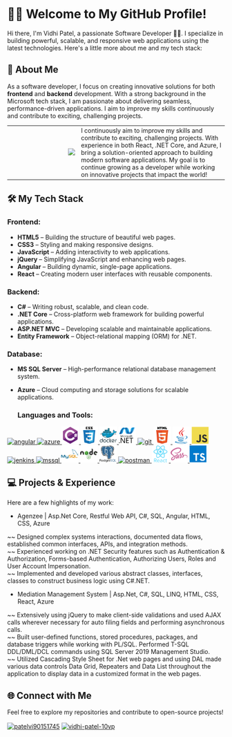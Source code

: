 # 👨‍💻 Welcome to My GitHub Profile! 

Hi there, I'm Vidhi Patel, a passionate Software Developer 👨‍💻. I specialize in building powerful, scalable, and responsive web applications using the latest technologies. Here's a little more about me and my tech stack:


## 🚀 About Me

As a software developer, I focus on creating innovative solutions for both **frontend** and **backend** development. With a strong background in the Microsoft tech stack, I am passionate about delivering seamless, performance-driven applications. I aim to improve my skills continuously and contribute to exciting, challenging projects.
<table>
    <tr>
       <td width="150" align="center">
<p align="right">
  <img src="https://github.com/Anmol-Baranwal/Cool-GIFs-For-GitHub/assets/74038190/f5d2d866-d25c-4873-8d82-425d2c62fc2e" width="200">
  </p>
       </td>
      <td>
I continuously aim to improve my skills and contribute to exciting, challenging projects. With experience in both React, .NET Core, and Azure, I bring a solution-oriented approach to building modern software applications. My goal is to continue growing as a developer while working on innovative projects that impact the world!
</td>
    </tr>
</table>

## 🛠️ My Tech Stack

### **Frontend:**
- **HTML5** – Building the structure of beautiful web pages.
- **CSS3** – Styling and making responsive designs.
- **JavaScript** – Adding interactivity to web applications.
- **jQuery** – Simplifying JavaScript and enhancing web pages.
- **Angular** – Building dynamic, single-page applications.
- **React** – Creating modern user interfaces with reusable components.

### **Backend:**
- **C#** – Writing robust, scalable, and clean code.
- **.NET Core** – Cross-platform web framework for building powerful applications.
- **ASP.NET MVC** – Developing scalable and maintainable applications.
- **Entity Framework** – Object-relational mapping (ORM) for .NET.
  
### **Database:**
- **MS SQL Server** – High-performance relational database management system.
- **Azure** – Cloud computing and storage solutions for scalable applications.

  <h3 align="left">Languages and Tools:</h3>
<p align="left"> <a href="https://angular.io" target="_blank" rel="noreferrer"> <img src="https://angular.io/assets/images/logos/angular/angular.svg" alt="angular" width="40" height="40"/> </a> <a href="https://azure.microsoft.com/en-in/" target="_blank" rel="noreferrer"> <img src="https://www.vectorlogo.zone/logos/microsoft_azure/microsoft_azure-icon.svg" alt="azure" width="40" height="40"/> </a> <a href="https://www.w3schools.com/cs/" target="_blank" rel="noreferrer"> <img src="https://raw.githubusercontent.com/devicons/devicon/master/icons/csharp/csharp-original.svg" alt="csharp" width="40" height="40"/> </a> <a href="https://www.w3schools.com/css/" target="_blank" rel="noreferrer"> <img src="https://raw.githubusercontent.com/devicons/devicon/master/icons/css3/css3-original-wordmark.svg" alt="css3" width="40" height="40"/> </a> <a href="https://www.docker.com/" target="_blank" rel="noreferrer"> <img src="https://raw.githubusercontent.com/devicons/devicon/master/icons/docker/docker-original-wordmark.svg" alt="docker" width="40" height="40"/> </a> <a href="https://dotnet.microsoft.com/" target="_blank" rel="noreferrer"> <img src="https://raw.githubusercontent.com/devicons/devicon/master/icons/dot-net/dot-net-original-wordmark.svg" alt="dotnet" width="40" height="40"/> </a> <a href="https://git-scm.com/" target="_blank" rel="noreferrer"> <img src="https://www.vectorlogo.zone/logos/git-scm/git-scm-icon.svg" alt="git" width="40" height="40"/> </a> <a href="https://www.w3.org/html/" target="_blank" rel="noreferrer"> <img src="https://raw.githubusercontent.com/devicons/devicon/master/icons/html5/html5-original-wordmark.svg" alt="html5" width="40" height="40"/> </a> <a href="https://www.java.com" target="_blank" rel="noreferrer"> <img src="https://raw.githubusercontent.com/devicons/devicon/master/icons/java/java-original.svg" alt="java" width="40" height="40"/> </a> <a href="https://developer.mozilla.org/en-US/docs/Web/JavaScript" target="_blank" rel="noreferrer"> <img src="https://raw.githubusercontent.com/devicons/devicon/master/icons/javascript/javascript-original.svg" alt="javascript" width="40" height="40"/> </a> <a href="https://www.jenkins.io" target="_blank" rel="noreferrer"> <img src="https://www.vectorlogo.zone/logos/jenkins/jenkins-icon.svg" alt="jenkins" width="40" height="40"/> </a> <a href="https://www.microsoft.com/en-us/sql-server" target="_blank" rel="noreferrer"> <img src="https://www.svgrepo.com/show/303229/microsoft-sql-server-logo.svg" alt="mssql" width="40" height="40"/> </a> <a href="https://www.mysql.com/" target="_blank" rel="noreferrer"> <img src="https://raw.githubusercontent.com/devicons/devicon/master/icons/mysql/mysql-original-wordmark.svg" alt="mysql" width="40" height="40"/> </a> <a href="https://nodejs.org" target="_blank" rel="noreferrer"> <img src="https://raw.githubusercontent.com/devicons/devicon/master/icons/nodejs/nodejs-original-wordmark.svg" alt="nodejs" width="40" height="40"/> </a> <a href="https://www.postgresql.org" target="_blank" rel="noreferrer"> <img src="https://raw.githubusercontent.com/devicons/devicon/master/icons/postgresql/postgresql-original-wordmark.svg" alt="postgresql" width="40" height="40"/> </a> <a href="https://postman.com" target="_blank" rel="noreferrer"> <img src="https://www.vectorlogo.zone/logos/getpostman/getpostman-icon.svg" alt="postman" width="40" height="40"/> </a> <a href="https://reactjs.org/" target="_blank" rel="noreferrer"> <img src="https://raw.githubusercontent.com/devicons/devicon/master/icons/react/react-original-wordmark.svg" alt="react" width="40" height="40"/> </a> <a href="https://sass-lang.com" target="_blank" rel="noreferrer"> <img src="https://raw.githubusercontent.com/devicons/devicon/master/icons/sass/sass-original.svg" alt="sass" width="40" height="40"/> </a> <a href="https://www.typescriptlang.org/" target="_blank" rel="noreferrer"> <img src="https://raw.githubusercontent.com/devicons/devicon/master/icons/typescript/typescript-original.svg" alt="typescript" width="40" height="40"/> </a> </p>

## 💻 Projects & Experience

Here are a few highlights of my work:

- Agenzee | Asp.Net Core, Restful Web API, C#, SQL, Angular, HTML, CSS, Azure
   
~~ Designed complex systems interactions, documented data flows, established common interfaces, APIs, and integration methods.<br/>
~~ Experienced working on .NET Security features such as Authentication & Authorization, Forms-based Authentication, Authorizing Users, Roles and User Account Impersonation.<br/>
~~ Implemented and developed various abstract classes, interfaces, classes to construct business logic using C#.NET.

- Mediation Management System | Asp.Net, C#, SQL, LINQ, HTML, CSS, React, Azure
  
~~ Extensively using jQuery to make client-side validations and used AJAX calls wherever necessary for auto filing fields and performing asynchronous calls.  <br/>
~~ Built user-defined functions, stored procedures, packages, and database triggers while working with PL/SQL. Performed T-SQL DDL/DML/DCL commands using SQL Server 2019 Management Studio.<br/>
~~ Utilized Cascading Style Sheet for .Net web pages and using DAL made various data controls Data Grid, Repeaters and Data List throughout the application to display data in a customized format in the web pages.

## 🌐 Connect with Me

Feel free to explore my repositories and contribute to open-source projects!
 <p align="left">
<a href="https://twitter.com/patelvi90151745" target="blank"><img align="center" src="https://raw.githubusercontent.com/rahuldkjain/github-profile-readme-generator/master/src/images/icons/Social/twitter.svg" alt="patelvi90151745" height="30" width="40" /></a>
<a href="https://linkedin.com/in/vidhi-patel-10vp" target="blank"><img align="center" src="https://raw.githubusercontent.com/rahuldkjain/github-profile-readme-generator/master/src/images/icons/Social/linked-in-alt.svg" alt="vidhi-patel-10vp" height="30" width="40" /></a>
</p>

